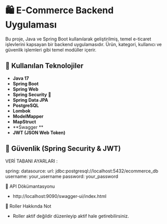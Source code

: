 # 🛍️ E-Commerce Backend Uygulaması

Bu proje, Java ve Spring Boot kullanılarak geliştirilmiş, temel e-ticaret işlevlerini kapsayan bir backend uygulamasıdır. Ürün, kategori, kullanıcı ve güvenlik işlemleri gibi temel modüller içerir.

## 🔧 Kullanılan Teknolojiler

- **Java 17**
- **Spring Boot**
- **Spring Web**
- **Spring Security** 🔐
- **Spring Data JPA**
- **PostgreSQL**
- **Lombok**
- **ModelMapper**
- **MapStruct**
- **Swagger **
- **JWT (JSON Web Token)**

## 🔐 Güvenlik (Spring Security & JWT)

VERİ TABANI AYARLARI : 

spring:
  datasource:
    url: jdbc:postgresql://localhost:5432/ecommerce_db
    username: your_username
    password: your_password

 📒 API Dökümantasyonu
- http://localhost:9090/swagger-ui/index.html


 🔐 Roller Hakkında Not
 - Roller aktif değildir düzenleyip aktif hale getirebilirsiniz.
